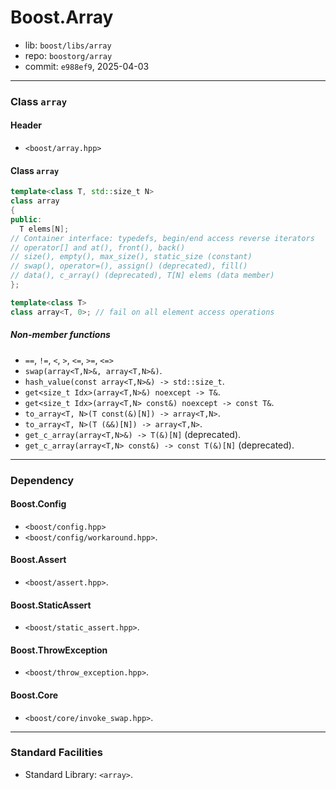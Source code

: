 # Boost.Array

* lib: `boost/libs/array`
* repo: `boostorg/array`
* commit: `e988ef9`, 2025-04-03

------
### Class `array`

#### Header

* `<boost/array.hpp>`

#### Class `array`

```c++
template<class T, std::size_t N>
class array
{
public:
  T elems[N];
// Container interface: typedefs, begin/end access reverse iterators
// operator[] and at(), front(), back()
// size(), empty(), max_size(), static_size (constant)
// swap(), operator=(), assign() (deprecated), fill()
// data(), c_array() (deprecated), T[N] elems (data member)
};

template<class T>
class array<T, 0>; // fail on all element access operations
```

##### Non-member functions

* `==`, `!=`, `<`, `>`, `<=`, `>=`, `<=>`
* `swap(array<T,N>&, array<T,N>&)`.
* `hash_value(const array<T,N>&) -> std::size_t`.
* `get<size_t Idx>(array<T,N>&) noexcept -> T&`.
* `get<size_t Idx>(array<T,N> const&) noexcept -> const T&`.
* `to_array<T, N>(T const(&)[N]) -> array<T,N>`.
* `to_array<T, N>(T (&&)[N]) -> array<T,N>`.
* `get_c_array(array<T,N>&) -> T(&)[N]` (deprecated).
* `get_c_array(array<T,N> const&) -> const T(&)[N]` (deprecated).

------
### Dependency

#### Boost.Config

* `<boost/config.hpp>`
* `<boost/config/workaround.hpp>`.

#### Boost.Assert

* `<boost/assert.hpp>`.

#### Boost.StaticAssert

* `<boost/static_assert.hpp>`.

#### Boost.ThrowException

* `<boost/throw_exception.hpp>`.

#### Boost.Core

* `<boost/core/invoke_swap.hpp>`.

------
### Standard Facilities

* Standard Library: `<array>`.
